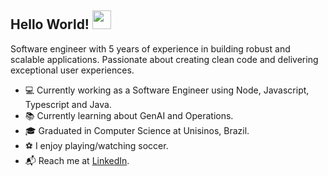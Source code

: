 ## Hello World! <img src="https://raw.githubusercontent.com/iampavangandhi/iampavangandhi/master/gifs/Hi.gif" width="30px"></h2>

Software engineer with 5 years of experience in building robust and scalable applications. Passionate about creating clean code and delivering exceptional user experiences.

- :computer: Currently working as a Software Engineer using Node, Javascript, Typescript and Java.
- :books: Currently learning about GenAI and Operations.
- :mortar_board: Graduated in Computer Science at Unisinos, Brazil.
- :soccer: I enjoy playing/watching soccer.
- :mailbox_with_mail: Reach me at [LinkedIn](https://www.linkedin.com/in/rafael-fumegalli/).
